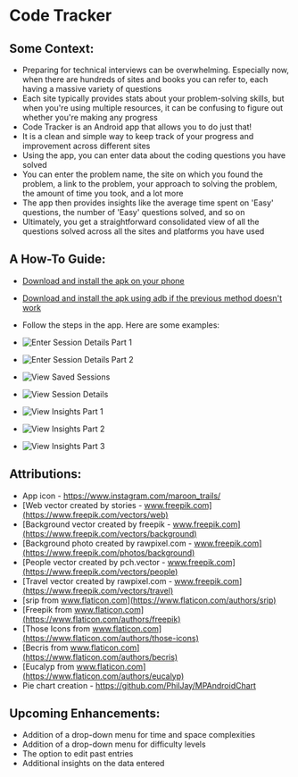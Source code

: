 # Code Tracker

## Some Context:
* Preparing for technical interviews can be overwhelming. Especially now, when there are hundreds of sites and books you can refer to, each having a massive variety of questions
* Each site typically provides stats about your problem-solving skills, but when you're using multiple resources, it can be confusing to figure out whether you're making any progress 
* Code Tracker is an Android app that allows you to do just that!
* It is a clean and simple way to keep track of your progress and improvement across different sites
* Using the app, you can enter data about the coding questions you have solved
* You can enter the problem name, the site on which you found the problem, a link to the problem, your approach to solving the problem, the amount of time you took, and a lot more 
* The app then provides insights like the average time spent on 'Easy' questions, the number of 'Easy' questions solved, and so on
* Ultimately, you get a straightforward consolidated view of all the questions solved across all the sites and platforms you have used

## A How-To Guide:
* [Download and install the apk on your phone](https://github.com/marymathews/code-tracker/blob/master/results/release_1.0_1_codetracker_2020121213.apk)
* [Download and install the apk using adb if the previous method doesn't work](https://developer.android.com/studio/command-line/adb#move)
* Follow the steps in the app. Here are some examples:


* ![Enter Session Details Part 1](https://github.com/marymathews/code-tracker/blob/master/results/enter_session_data_one.jpeg)
* ![Enter Session Details Part 2](https://github.com/marymathews/code-tracker/blob/master/results/enter_session_data_two.jpeg)
* ![View Saved Sessions](https://github.com/marymathews/code-tracker/blob/master/results/view_saved_sessions.jpeg)
* ![View Session Details](https://github.com/marymathews/code-tracker/blob/master/results/view_session_details.jpeg)
* ![View Insights Part 1](https://github.com/marymathews/code-tracker/blob/master/results/view_insights_one.jpeg)
* ![View Insights Part 2](https://github.com/marymathews/code-tracker/blob/master/results/view_insights_two.jpeg)
* ![View Insights Part 3](https://github.com/marymathews/code-tracker/blob/master/results/view_insights_three.jpeg)

## Attributions:
* App icon - https://www.instagram.com/maroon_trails/
* [Web vector created by stories - www.freepik.com](https://www.freepik.com/vectors/web)
* [Background vector created by freepik - www.freepik.com](https://www.freepik.com/vectors/background)
* [Background photo created by rawpixel.com - www.freepik.com](https://www.freepik.com/photos/background)
* [People vector created by pch.vector - www.freepik.com](https://www.freepik.com/vectors/people)
* [Travel vector created by rawpixel.com - www.freepik.com](https://www.freepik.com/vectors/travel)
* [srip from www.flaticon.com](https://www.flaticon.com/authors/srip)
* [Freepik from www.flaticon.com](https://www.flaticon.com/authors/freepik)
* [Those Icons from www.flaticon.com](https://www.flaticon.com/authors/those-icons)
* [Becris from www.flaticon.com](https://www.flaticon.com/authors/becris)
* [Eucalyp from www.flaticon.com](https://www.flaticon.com/authors/eucalyp)
* Pie chart creation - https://github.com/PhilJay/MPAndroidChart

## Upcoming Enhancements: 
* Addition of a drop-down menu for time and space complexities
* Addition of a drop-down menu for difficulty levels
* The option to edit past entries
* Additional insights on the data entered
